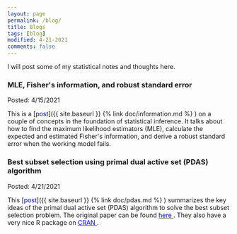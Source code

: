 ```yaml
---
layout: page
permalink: /blog/
title: Blogs
tags: [blog]
modified: 4-21-2021
comments: false
---
```


I will post some of my statistical notes and thoughts here.

### MLE, Fisher's information, and robust standard error 

Posted: 4/15/2021  <br>

This is a [<span style="color:blue;">post</span>]({{ site.baseurl }} {% link doc/information.md %} ) on a couple of concepts in the foundation of statistical inference. It talks about how to find the maximum likelihood estimators (MLE), calculate the expected and estimated Fisher's information, and derive a robust standard error when the working model fails. 

### Best subset selection using primal dual active set (PDAS) algorithm

Posted: 4/21/2021  <br>

This [<span style="color:blue;">post</span>]({{ site.baseurl }} {% link doc/pdas.md %} ) summarizes the key ideas of the primal dual active set (PDAS) algorithm to solve the best subset selection problem.  The original paper can be found [<span style="color:blue;"> here </span>](https://www.jstatsoft.org/article/view/v094i04). They also have a very nice R package on [<span style="color:blue;"> CRAN </span>](https://cran.r-project.org/web/packages/BeSS/index.html).  



